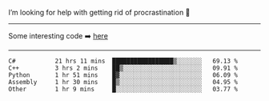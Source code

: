 I’m looking for help with getting rid of procrastination 🤔

-----

Some interesting code :arrow_right: [here](https://github.com/zhen8838/playground)

-----

<!--START_SECTION:waka-->

```text
C#           21 hrs 11 mins  █████████████████▒░░░░░░░   69.13 %
C++          3 hrs 2 mins    ██▒░░░░░░░░░░░░░░░░░░░░░░   09.91 %
Python       1 hr 51 mins    █▓░░░░░░░░░░░░░░░░░░░░░░░   06.09 %
Assembly     1 hr 30 mins    █▒░░░░░░░░░░░░░░░░░░░░░░░   04.95 %
Other        1 hr 9 mins     █░░░░░░░░░░░░░░░░░░░░░░░░   03.77 %
```

<!--END_SECTION:waka-->

<!--
**zhen8838/zhen8838** is a ✨ _special_ ✨ repository because its `README.md` (this file) appears on your GitHub profile.

Here are some ideas to get you started:

- 🔭 I’m currently working on ...
- 🌱 I’m currently learning ...
- 👯 I’m looking to collaborate on ...
 ...
- 💬 Ask me about ...
- 📫 How to reach me: ...
- 😄 Pronouns: ...
- ⚡ Fun fact: ...
-->
